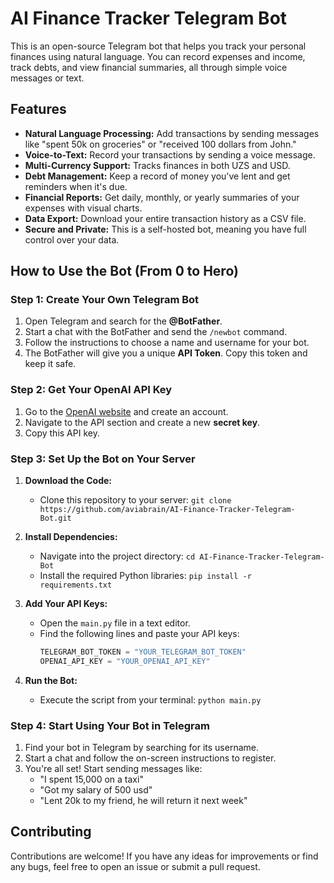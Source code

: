 # AI Finance Tracker Telegram Bot

This is an open-source Telegram bot that helps you track your personal finances using natural language. You can record expenses and income, track debts, and view financial summaries, all through simple voice messages or text.

## Features

*   **Natural Language Processing:** Add transactions by sending messages like "spent 50k on groceries" or "received 100 dollars from John."
*   **Voice-to-Text:** Record your transactions by sending a voice message.
*   **Multi-Currency Support:** Tracks finances in both UZS and USD.
*   **Debt Management:** Keep a record of money you've lent and get reminders when it's due.
*   **Financial Reports:** Get daily, monthly, or yearly summaries of your expenses with visual charts.
*   **Data Export:** Download your entire transaction history as a CSV file.
*   **Secure and Private:** This is a self-hosted bot, meaning you have full control over your data.

## How to Use the Bot (From 0 to Hero)

### Step 1: Create Your Own Telegram Bot

1.  Open Telegram and search for the **@BotFather**.
2.  Start a chat with the BotFather and send the `/newbot` command.
3.  Follow the instructions to choose a name and username for your bot.
4.  The BotFather will give you a unique **API Token**. Copy this token and keep it safe.

### Step 2: Get Your OpenAI API Key

1.  Go to the [OpenAI website](https://openai.com/) and create an account.
2.  Navigate to the API section and create a new **secret key**.
3.  Copy this API key.

### Step 3: Set Up the Bot on Your Server

1.  **Download the Code:**
    *   Clone this repository to your server: `git clone https://github.com/aviabrain/AI-Finance-Tracker-Telegram-Bot.git`

2.  **Install Dependencies:**
    *   Navigate into the project directory: `cd AI-Finance-Tracker-Telegram-Bot`
    *   Install the required Python libraries: `pip install -r requirements.txt`

3.  **Add Your API Keys:**
    *   Open the `main.py` file in a text editor.
    *   Find the following lines and paste your API keys:
        ```python
        TELEGRAM_BOT_TOKEN = "YOUR_TELEGRAM_BOT_TOKEN"
        OPENAI_API_KEY = "YOUR_OPENAI_API_KEY"
        ```

4.  **Run the Bot:**
    *   Execute the script from your terminal: `python main.py`

### Step 4: Start Using Your Bot in Telegram

1.  Find your bot in Telegram by searching for its username.
2.  Start a chat and follow the on-screen instructions to register.
3.  You're all set! Start sending messages like:
    *   "I spent 15,000 on a taxi"
    *   "Got my salary of 500 usd"
    *   "Lent 20k to my friend, he will return it next week"

## Contributing

Contributions are welcome! If you have any ideas for improvements or find any bugs, feel free to open an issue or submit a pull request.
